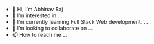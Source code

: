- 👋 Hi, I’m Abhinav Raj
- 👀 I’m interested in ...
- 🌱 I’m currently learning Full Stack Web development.`...
- 💞️ I’m looking to collaborate on ...
- 📫 How to reach me ...

<!---
akshri4950/akshri4950 is a ✨ special ✨ repository because its `README.md` (this file) appears on your GitHub profile.
You can click the Preview link to take a look at your changes.
--->
